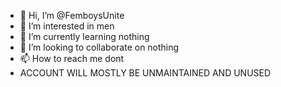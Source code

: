 - 👋 Hi, I’m @FemboysUnite
- 👀 I’m interested in men
- 🌱 I’m currently learning nothing
- 💞️ I’m looking to collaborate on nothing
- 📫 How to reach me dont
- ACCOUNT WILL MOSTLY BE UNMAINTAINED AND UNUSED 
<!---
FemboysUnite/FemboysUnite is a ✨ special ✨ repository because its `README.md` (this file) appears on your GitHub profile.
You can click the Preview link to take a look at your changes.
--->
